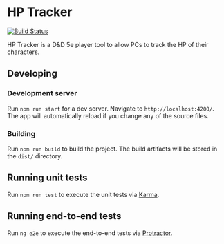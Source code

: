# HP Tracker

[![Build Status](https://travis-ci.org/trwolfe13/hp-tracker.svg?branch=master)](https://travis-ci.org/trwolfe13/hp-tracker)

HP Tracker is a D&D 5e player tool to allow PCs to track the HP of their characters.

## Developing

### Development server

Run `npm run start` for a dev server. Navigate to `http://localhost:4200/`. The app will automatically reload if you change any of the source files.

### Building

Run `npm run build` to build the project. The build artifacts will be stored in the `dist/` directory.

## Running unit tests

Run `npm run test` to execute the unit tests via [Karma](https://karma-runner.github.io).

## Running end-to-end tests

Run `ng e2e` to execute the end-to-end tests via [Protractor](http://www.protractortest.org/).

